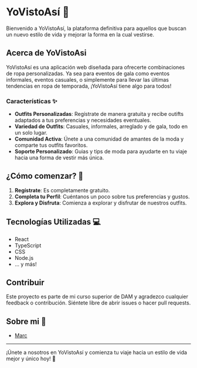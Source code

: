 # YoVistoAsí 👖

Bienvenido a YoVistoAsí, la plataforma definitiva para aquellos que buscan un nuevo
estilo de vida y mejorar la forma en la cual vestirse.

## Acerca de YoVistoAsi

YoVistoAsí es una aplicación web diseñada para ofrecerte combinaciones de ropa personalizadas. Ya sea para eventos de gala como eventos informales, eventos casuales, o simplemente para llevar las últimas tendencias en ropa de temporada, ¡YoVistoAsí tiene algo para todos!

### Características ✨

- **Outfits Personalizadas**: Regístrate de manera gratuita y recibe outifts adaptados a tus preferencias y necesidades eventuales.
- **Variedad de Outfits**: Casuales, informales, arreglado y de gala, todo en un solo lugar.
- **Comunidad Activa**: Únete a una comunidad de amantes de la moda y comparte tus outfits favoritos.
- **Soporte Personalizado**: Guias y tips de moda para ayudarte en tu viaje hacia una forma de vestir más única.

## ¿Cómo comenzar? 🚀

1. **Regístrate**: Es completamente gratuito.
2. **Completa tu Perfil**: Cuéntanos un poco sobre tus preferencias y gustos.
3. **Explora y Disfruta**: Comienza a explorar y disfrutar de nuestros outfits.

## Tecnologías Utilizadas 💻

- React
- TypeScript
- CSS
- Node.js
- ... y más!

## Contribuir

Este proyecto es parte de mi curso superior de DAM y agradezco cualquier feedback o contribución. Siéntete libre de abrir issues o hacer pull requests.

## Sobre mi 👥

- [Marc](https://www.linkedin.com/in/marc-adell-fern%C3%A1ndez-46b30017a)

---

¡Únete a nosotros en YoVistoAsí y comienza tu viaje hacia un estilo de vida mejor y único hoy! 👠